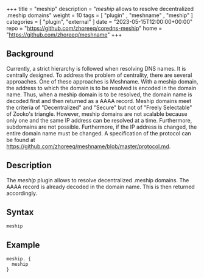 +++
title = "meship"
description = "*meship* allows to resolve decentralized .meship domains"
weight = 10
tags = [  "plugin" , "meshname" , "meship" ]
categories = [ "plugin", "external" ]
date = "2023-05-15T12:00:00+00:00"
repo = "https://github.com/zhoreeq/coredns-meship"
home = "https://github.com/zhoreeq/meshname"
+++

## Background

Currently, a strict hierarchy is followed when resolving DNS names. It is centrally designed. To address the problem of centrality, there are several approaches. One of these approaches is Meshname.
With a meship domain, the address to which the domain is to be resolved is encoded in the domain name. Thus, when a meship domain is to be resolved, the domain name is decoded first and then returned as a AAAA record.
Meship domains meet the criteria of "Decentralized" and "Secure" but not of "Freely Selectable" of Zooko's triangle.
However, meship domains are not scalable because only one and the same IP address can be resolved at a time. Furthermore, subdomains are not possible. Furthermore, if the IP address is changed, the entire domain name must be changed.
A specification of the protocol can be found at https://github.com/zhoreeq/meshname/blob/master/protocol.md.

## Description

The *meship* plugin allows to resolve decentralized .meship domains. The AAAA record is already decoded in the domain name. This is then returned accordingly.

## Syntax

```
meship
```

## Example

```
meship. {
  meship
}
```

